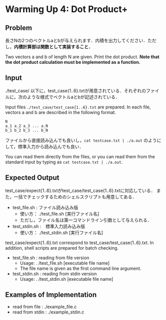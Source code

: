 # Warming Up 4: Dot Product+

## Problem

長さNの2つのベクトルaとbが与えられます．内積を出力してください．ただし，**内積計算部は関数として実装すること．**

Two vectors a and b of length N are given. Print the dot product. **Note that the dot product calculation must be implemented as a function.**

## Input

./test_case/ 以下に，test_case{1..6}.txtが用意されている．それぞれのファイルに，次のような様式でベクトルaとbが記述されている．

Input files `./test_case/test_case{1..6}.txt` are prepared. In each file, vectors a and b are described in the following format.

```
N
a_1 a_2 a_3 ... a_N
b_1 b_2 b_3 ... b_N
```

ファイルから直接読み込んでも良いし，`cat testcase.txt | ./a.out` のようにして，標準入力から読み込んでも良い．

You can read them directly from the files, or you can read them from the standard input by typing as `cat testcase.txt | ./a.out`.

## Expected Output
test_case/expect{1..6}.txtがtest_case/test_case{1..6}.txtに対応している．
また，一括でチェックするためのシェルスクリプトも用意してある．
- test_file.sh : ファイル読み込み版
  - 使い方： ./test_file.sh [実行ファイル名]
  - ただし，ファイル名は第一コマンドライン引数として与えられる．
- test_stdin.sh :　標準入力読み込み版
  - 使い方： ./test_stdin.sh [実行ファイル名]

test_case/expect{1..6}.txt correspond to test_case/test_case{1..6}.txt.
In addition, shell scripts are prepared for batch checking.
- test_file.sh : reading from file version
  - Usage: . /test_file.sh [executable file name]
  - The file name is given as the first command line argument.
- test_stdin.sh : reading from stdin version
  - Usage: . /test_stdin.sh [executable file name]


## Examples of Implementation
- read from file : ./example_file.c
- read from stdin : ./example_stdin.c